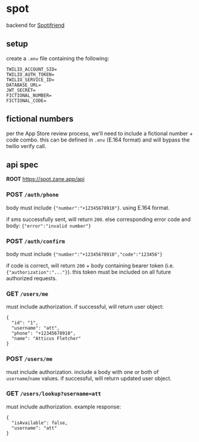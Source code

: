 # spot

backend for [Spotifriend](https://github.com/zanedb/spotifriend)

## setup

create a `.env` file containing the following:

```
TWILIO_ACCOUNT_SID=
TWILIO_AUTH_TOKEN=
TWILIO_SERVICE_ID=
DATABASE_URL=
JWT_SECRET=
FICTIONAL_NUMBER=
FICTIONAL_CODE=
```

## fictional numbers

per the App Store review process, we'll need to include a fictional number + code combo. this can be defined in `.env` (E.164 format) and will bypass the twilio verify call.

## api spec

**ROOT** https://spot.zane.app/api

### POST `/auth/phone`

body must include `{"number":"+12345678910"}`. using E.164 format.

if sms successfully sent, will return `200`. else corresponding error code and body: `{"error":"invalid number"}`

### POST `/auth/confirm`

body must include `{"number":"+12345678910","code":"123456"}`

if code is correct, will return `200` + body containing bearer token (i.e. `{"authorization":"..."}`). this token must be included on all future authorized requests.

### GET `/users/me`

must include authorization. if successful, will return user object:

```
{
  "id": "1",
  "username": "att",
  "phone": "+12345678910",
  "name": "Atticus Fletcher"
}
```

### POST `/users/me`

must include authorization. include a body with one or both of `username`/`name` values. if successful, will return updated user object.

### GET `/users/lookup?username=att`

must include authorization. example response:

```
{
  "isAvailable": false,
  "username": "att"
}
```
